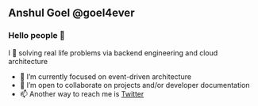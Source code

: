 ## Anshul Goel @goel4ever

### Hello people 👋 

I 💞️ solving real life problems via backend engineering and cloud architecture

- 🌱 I’m currently focused on event-driven architecture
- 👀 I’m open to collaborate on projects and/or developer documentation
- 📫 Another way to reach me is [Twitter](https://twitter.com/goel4ever)

<!---
goel4ever/goel4ever is a ✨ special ✨ repository because its `README.md` (this file) appears on your GitHub profile.
You can click the Preview link to take a look at your changes.
--->
